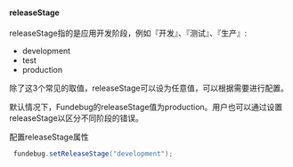 #### releaseStage

releaseStage指的是应用开发阶段，例如『开发』、『测试』、『生产』:

- development
- test
- production

除了这3个常见的取值，releaseStage可以设为任意值，可以根据需要进行配置。

默认情况下，Fundebug的releaseStage值为production。用户也可以通过设置releaseStage以区分不同阶段的错误。

配置releaseStage属性

```java
 fundebug.setReleaseStage("development");
```